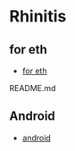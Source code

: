 # Rhinitis

## for eth
+ [for eth](https://github.com/HAOYUatHZ/Rhinitis/blob/master/for-eth/)

README.md

## Android
+ [android](https://github.com/HAOYUatHZ/Rhinitis/blob/master/android/)
